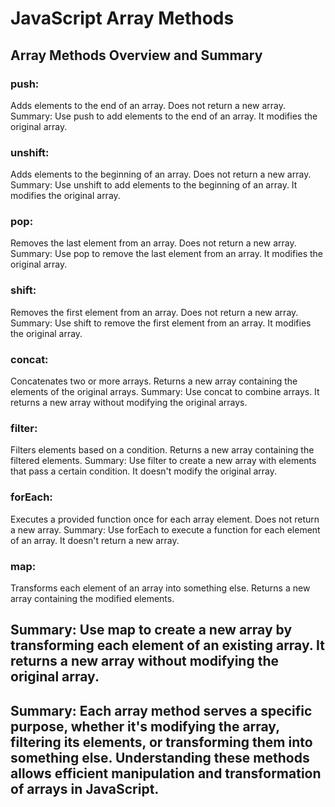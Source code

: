 # JavaScript Array Methods

## Array Methods Overview and Summary
### push:
Adds elements to the end of an array.
Does not return a new array.
Summary: Use push to add elements to the end of an array. It modifies the original array.

### unshift:
Adds elements to the beginning of an array.
Does not return a new array.
Summary: Use unshift to add elements to the beginning of an array. It modifies the original array.

### pop:
Removes the last element from an array.
Does not return a new array.
Summary: Use pop to remove the last element from an array. It modifies the original array.

### shift:
Removes the first element from an array.
Does not return a new array.
Summary: Use shift to remove the first element from an array. It modifies the original array.

### concat:
Concatenates two or more arrays.
Returns a new array containing the elements of the original arrays.
Summary: Use concat to combine arrays. It returns a new array without modifying the original arrays.

### filter:
Filters elements based on a condition.
Returns a new array containing the filtered elements.
Summary: Use filter to create a new array with elements that pass a certain condition. It doesn't modify the original array.

### forEach:
Executes a provided function once for each array element.
Does not return a new array.
Summary: Use forEach to execute a function for each element of an array. It doesn't return a new array.

### map:
Transforms each element of an array into something else.
Returns a new array containing the modified elements.


## Summary: Use map to create a new array by transforming each element of an existing array. It returns a new array without modifying the original array.
## Summary: Each array method serves a specific purpose, whether it's modifying the array, filtering its elements, or transforming them into something else. Understanding these methods allows efficient manipulation and transformation of arrays in JavaScript.